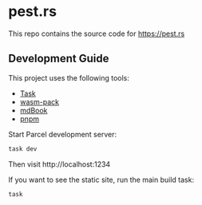 # pest.rs

This repo contains the source code for https://pest.rs

## Development Guide

This project uses the following tools:

- [Task](https://taskfile.dev/)
- [wasm-pack](https://rustwasm.github.io/wasm-pack/)
- [mdBook](https://rust-lang.github.io/mdBook/)
- [pnpm](https://pnpm.io)

Start Parcel development server:

```bash
task dev
```

Then visit http://localhost:1234

If you want to see the static site, run the main build task:

```bash
task
```

